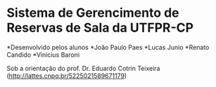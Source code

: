 # Sistema de Gerencimento de Reservas de Sala da UTFPR-CP

*Desenvolvido pelos alunos
	*João Paulo Paes
	*Lucas Junio
	*Renato Candido
	*Vinicius Baroni
	
Sob a orientação do prof. Dr. Eduardo Cotrin Teixeira (http://lattes.cnpq.br/5225021589671179)